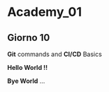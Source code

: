 # Academy_01

## Giorno 10

**Git** commands and **CI/CD** Basics

**__Hello World !!__**

__Bye World__
...
